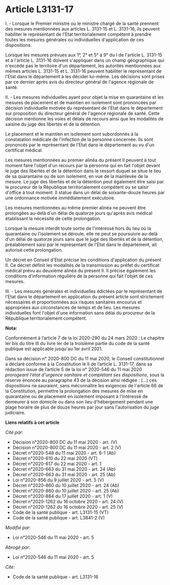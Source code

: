 # Article L3131-17

I. - Lorsque le Premier ministre ou le ministre chargé de la santé prennent des mesures mentionnées aux articles L. 3131-15
et L. 3131-16, ils peuvent habiliter le représentant de l'Etat territorialement compétent à prendre toutes les mesures
générales ou individuelles d'application de ces dispositions.

Lorsque les mesures prévues aux 1°, 2° et 5° à 9° du I de l'article L. 3131-15 et à l'article L. 3131-16 doivent s'appliquer
dans un champ géographique qui n'excède pas le territoire d'un département, les autorités mentionnées aux mêmes articles L.
3131-15 et L. 3131-16 peuvent habiliter le représentant de l'Etat dans le département à les décider lui-même. Les décisions
sont prises par ce dernier après avis du directeur général de l'agence régionale de santé.

II. - Les mesures individuelles ayant pour objet la mise en quarantaine et les mesures de placement et de maintien en
isolement sont prononcées par décision individuelle motivée du représentant de l'Etat dans le département sur proposition du
directeur général de l'agence régionale de santé. Cette décision mentionne les voies et délais de recours ainsi que les
modalités de saisine du juge des libertés et de la détention.

Le placement et le maintien en isolement sont subordonnés à la constatation médicale de l'infection de la personne concernée.
Ils sont prononcés par le représentant de l'Etat dans le département au vu d'un certificat médical.

Les mesures mentionnées au premier alinéa du présent II peuvent à tout moment faire l'objet d'un recours par la personne qui
en fait l'objet devant le juge des libertés et de la détention dans le ressort duquel se situe le lieu de sa quarantaine ou
de son isolement, en vue de la mainlevée de la mesure. Le juge des libertés et de la détention peut également être saisi par
le procureur de la République territorialement compétent ou se saisir d'office à tout moment. Il statue dans un délai de
soixante-douze heures par une ordonnance motivée immédiatement exécutoire.

Les mesures mentionnées au même premier alinéa ne peuvent être prolongées au-delà d'un délai de quatorze jours qu'après avis
médical établissant la nécessité de cette prolongation.

Lorsque la mesure interdit toute sortie de l'intéressé hors du lieu où la quarantaine ou l'isolement se déroule, elle ne peut
se poursuivre au-delà d'un délai de quatorze jours sans que le juge des libertés et de la détention, préalablement saisi par
le représentant de l'Etat dans le département, ait autorisé cette prolongation.

Un décret en Conseil d'Etat précise les conditions d'application du présent II. Ce décret définit les modalités de la
transmission au préfet du certificat médical prévu au deuxième alinéa du présent II. Il précise également les conditions
d'information régulière de la personne qui fait l'objet de ces mesures.

III. - Les mesures générales et individuelles édictées par le représentant de l'Etat dans le département en application du
présent article sont strictement nécessaires et proportionnées aux risques sanitaires encourus et appropriées aux
circonstances de temps et de lieu. Les mesures individuelles font l'objet d'une information sans délai du procureur de la
République territorialement compétent.

**Nota:**

Conformément à l’article 7 de la loi 2020-290 du 24 mars 2020 : Le chapitre Ier bis du titre III du livre Ier de la troisième
partie du code de la santé publique est applicable jusqu'au 1er avril 2021.

Dans sa décision n° 2020-800 DC du 11 mai 2020, le Conseil constitutionnel a déclaré conforme à la Constitution le II de
l’article L. 3131-17, dans sa rédaction issue de l’article 5 de la loi n° 2020-546 du 11 mai 2020 
  _prorogeant l'état d'urgence sanitaire et complétant ses dispositions_, sous la réserve énoncée au paragraphe 43 de la
décision ainsi rédigée : (…) ces dispositions ne sauraient, sans méconnaître les exigences de l'article 66 de la
Constitution, permettre la prolongation des mesures de mise en quarantaine ou de placement en isolement imposant à
l'intéressé de demeurer à son domicile ou dans son lieu d'hébergement pendant une plage horaire de plus de douze heures par
jour sans l'autorisation du juge judiciaire.

**Liens relatifs à cet article**

_Cité par_:

  - Décision n°2020-800 DC du 11 mai 2020 - art. (V)
  - Décision n°2020-800 DC du 11 mai 2020 - art. 2 (V)
  - Décret n°2020-548 du 11 mai 2020 - art. 6-1 (Ab)
  - Décret n°2020-610 du 22 mai 2020 (VT)
  - Décret n°2020-617 du 22 mai 2020 - art. 1
  - Décret n°2020-663 du 31 mai 2020 - art. 24 (Ab)
  - Décret n°2020-663 du 31 mai 2020 - art. 25 (Ab)
  - Loi n°2020-856 du 9 juillet 2020 - art. 5 (V)
  - Décret n°2020-860 du 10 juillet 2020 - art. 24 (Ab)
  - Décret n°2020-860 du 10 juillet 2020 - art. 25 (Ab)
  - Décret n°2020-884 du 17 juillet 2020 - art. 1 (V)
  - Décret n°2020-1262 du 16 octobre 2020 - art. 24 (V)
  - Décret n°2020-1262 du 16 octobre 2020 - art. 25 (V)
  - Code de la santé publique - art. L3131-15 (VT)
  - Code de la santé publique - art. L3841-2 (V)

_Modifié par_:

  - Loi n°2020-546 du 11 mai 2020 - art. 5

_Abrogé par_:

  - Loi n°2020-546 du 11 mai 2020 - art. 5

_Cite_:

  - Code de la santé publique - art. L3131-16
